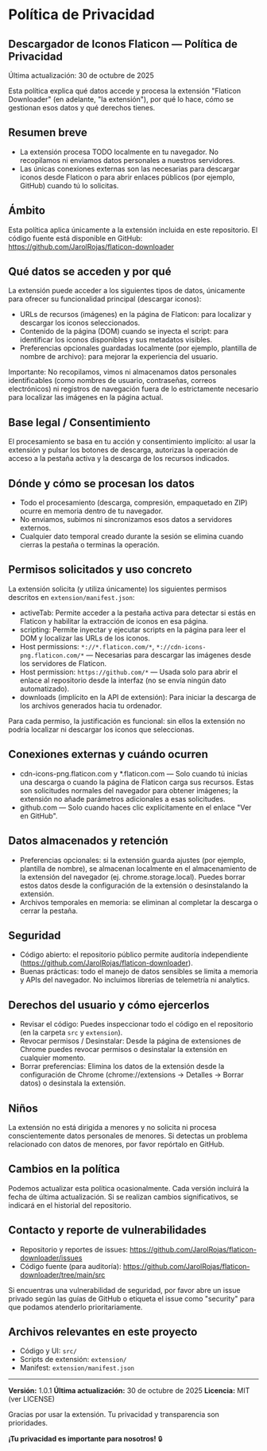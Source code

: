 # Política de Privacidad

## Descargador de Iconos Flaticon — Política de Privacidad

Última actualización: 30 de octubre de 2025

Esta política explica qué datos accede y procesa la extensión "Flaticon Downloader" (en adelante, "la extensión"), por qué lo hace, cómo se gestionan esos datos y qué derechos tienes.

## Resumen breve
- La extensión procesa TODO localmente en tu navegador. No recopilamos ni enviamos datos personales a nuestros servidores.
- Las únicas conexiones externas son las necesarias para descargar iconos desde Flaticon o para abrir enlaces públicos (por ejemplo, GitHub) cuando tú lo solicitas.

## Ámbito
Esta política aplica únicamente a la extensión incluida en este repositorio. El código fuente está disponible en GitHub: https://github.com/JarolRojas/flaticon-downloader

## Qué datos se acceden y por qué
La extensión puede acceder a los siguientes tipos de datos, únicamente para ofrecer su funcionalidad principal (descargar iconos):

- URLs de recursos (imágenes) en la página de Flaticon: para localizar y descargar los iconos seleccionados.
- Contenido de la página (DOM) cuando se inyecta el script: para identificar los iconos disponibles y sus metadatos visibles.
- Preferencias opcionales guardadas localmente (por ejemplo, plantilla de nombre de archivo): para mejorar la experiencia del usuario.

Importante: No recopilamos, vimos ni almacenamos datos personales identificables (como nombres de usuario, contraseñas, correos electrónicos) ni registros de navegación fuera de lo estrictamente necesario para localizar las imágenes en la página actual.

## Base legal / Consentimiento
El procesamiento se basa en tu acción y consentimiento implícito: al usar la extensión y pulsar los botones de descarga, autorizas la operación de acceso a la pestaña activa y la descarga de los recursos indicados.

## Dónde y cómo se procesan los datos
- Todo el procesamiento (descarga, compresión, empaquetado en ZIP) ocurre en memoria dentro de tu navegador.
- No enviamos, subimos ni sincronizamos esos datos a servidores externos.
- Cualquier dato temporal creado durante la sesión se elimina cuando cierras la pestaña o terminas la operación.

## Permisos solicitados y uso concreto
La extensión solicita (y utiliza únicamente) los siguientes permisos descritos en `extension/manifest.json`:

- activeTab: Permite acceder a la pestaña activa para detectar si estás en Flaticon y habilitar la extracción de iconos en esa página.
- scripting: Permite inyectar y ejecutar scripts en la página para leer el DOM y localizar las URLs de los iconos.
- Host permissions: `*://*.flaticon.com/*`, `*://cdn-icons-png.flaticon.com/*` — Necesarias para descargar las imágenes desde los servidores de Flaticon.
- Host permission: `https://github.com/*` — Usada solo para abrir el enlace al repositorio desde la interfaz (no se envía ningún dato automatizado).
- downloads (implícito en la API de extensión): Para iniciar la descarga de los archivos generados hacia tu ordenador.

Para cada permiso, la justificación es funcional: sin ellos la extensión no podría localizar ni descargar los iconos que seleccionas.

## Conexiones externas y cuándo ocurren
- cdn-icons-png.flaticon.com y *.flaticon.com — Solo cuando tú inicias una descarga o cuando la página de Flaticon carga sus recursos. Estas son solicitudes normales del navegador para obtener imágenes; la extensión no añade parámetros adicionales a esas solicitudes.
- github.com — Solo cuando haces clic explícitamente en el enlace "Ver en GitHub".

## Datos almacenados y retención
- Preferencias opcionales: si la extensión guarda ajustes (por ejemplo, plantilla de nombre), se almacenan localmente en el almacenamiento de la extensión del navegador (ej. chrome.storage.local). Puedes borrar estos datos desde la configuración de la extensión o desinstalando la extensión.
- Archivos temporales en memoria: se eliminan al completar la descarga o cerrar la pestaña.

## Seguridad
- Código abierto: el repositorio público permite auditoría independiente (https://github.com/JarolRojas/flaticon-downloader).
- Buenas prácticas: todo el manejo de datos sensibles se limita a memoria y APIs del navegador. No incluimos librerías de telemetría ni analytics.

## Derechos del usuario y cómo ejercerlos
- Revisar el código: Puedes inspeccionar todo el código en el repositorio (en la carpeta `src` y `extension`).
- Revocar permisos / Desinstalar: Desde la página de extensiones de Chrome puedes revocar permisos o desinstalar la extensión en cualquier momento.
- Borrar preferencias: Elimina los datos de la extensión desde la configuración de Chrome (chrome://extensions → Detalles → Borrar datos) o desinstala la extensión.

## Niños
La extensión no está dirigida a menores y no solicita ni procesa conscientemente datos personales de menores. Si detectas un problema relacionado con datos de menores, por favor repórtalo en GitHub.

## Cambios en la política
Podemos actualizar esta política ocasionalmente. Cada versión incluirá la fecha de última actualización. Si se realizan cambios significativos, se indicará en el historial del repositorio.

## Contacto y reporte de vulnerabilidades
- Repositorio y reportes de issues: https://github.com/JarolRojas/flaticon-downloader/issues
- Código fuente (para auditoría): https://github.com/JarolRojas/flaticon-downloader/tree/main/src

Si encuentras una vulnerabilidad de seguridad, por favor abre un issue privado según las guías de GitHub o etiqueta el issue como "security" para que podamos atenderlo prioritariamente.

## Archivos relevantes en este proyecto
- Código y UI: `src/`
- Scripts de extensión: `extension/`
- Manifest: `extension/manifest.json`

---

**Versión:** 1.0.1
**Última actualización:** 30 de octubre de 2025
**Licencia:** MIT (ver LICENSE)

Gracias por usar la extensión. Tu privacidad y transparencia son prioridades.

**¡Tu privacidad es importante para nosotros!** 🔒
